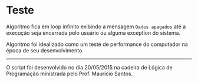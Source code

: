 # Teste

Algoritmo fica em loop infinito exibindo a mensagem `Dados apagados` até a execução seja encerrada pelo usuário ou 
alguma exception do sistema.

Algoritmo foi idealizado como um teste de performance do computador na época de seu desenvolvimento.

---
O script foi desenvolvido no dia 20/05/2015 na cadeira de Lógica de Programação ministrada pelo Prof. Mauricio Santos.

